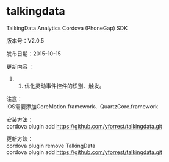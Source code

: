 # talkingdata
TalkingData Analytics Cordova (PhoneGap) SDK  

版本号：V2.0.5  

发布日期：2015-10-15  

更新内容 ：  
1. 1. 优化灵动事件控件的识别、触发。  

注意：  
iOS需要添加CoreMotion.framework、QuartzCore.framework  

安装方法：  
cordova plugin add https://github.com/yforrest/talkingdata.git  

更新方法：  
cordova plugin remove TalkingData  
cordova plugin add https://github.com/yforrest/talkingdata.git  
